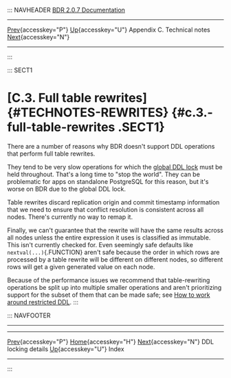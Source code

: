 ::: NAVHEADER
  [BDR 2.0.7 Documentation](index.md)
  ------------------------------------------------------------------------- ------------------------------------- ----------------------------- -----------------------------------------------
  [Prev](technotes-ddl-locking.md "DDL locking details"){accesskey="P"}   [Up](technotes.md){accesskey="U"}    Appendix C. Technical notes    [Next](bookindex.md "Index"){accesskey="N"}

------------------------------------------------------------------------
:::

::: SECT1
# [C.3. Full table rewrites]{#TECHNOTES-REWRITES} {#c.3.-full-table-rewrites .SECT1}

There are a number of reasons why BDR doesn\'t support DDL operations
that perform full table rewrites.

They tend to be very slow operations for which the [global DDL
lock](ddl-replication-advice.md#DDL-REPLICATION-LOCKING) must be held
throughout. That\'s a long time to \"stop the world\". They can be
problematic for apps on standalone PostgreSQL for this reason, but it\'s
worse on BDR due to the global DDL lock.

Table rewrites discard replication origin and commit timestamp
information that we need to ensure that conflict resolution is
consistent across all nodes. There\'s currently no way to remap it.

Finally, we can\'t guarantee that the rewrite will have the same results
across all nodes unless the entire expression it uses is classified as
immutable. This isn\'t currently checked for. Even seemingly safe
defaults like `nextval(...)`{.FUNCTION} aren\'t safe because the order
in which rows are processed by a table rewrite will be different on
different nodes, so different rows will get a given generated value on
each node.

Because of the performance issues we recommend that table-rewriting
operations be split up into multiple smaller operations and aren\'t
prioritizing support for the subset of them that can be made safe; see
[How to work around restricted
DDL](ddl-replication-statements.md#DDL-REPLICATION-HOW).
:::

::: NAVFOOTER

------------------------------------------------------------------------

  --------------------------------------------------- ------------------------------------- ---------------------------------------
  [Prev](technotes-ddl-locking.md){accesskey="P"}     [Home](index.md){accesskey="H"}     [Next](bookindex.md){accesskey="N"}
  DDL locking details                                  [Up](technotes.md){accesskey="U"}                                    Index
  --------------------------------------------------- ------------------------------------- ---------------------------------------
:::
